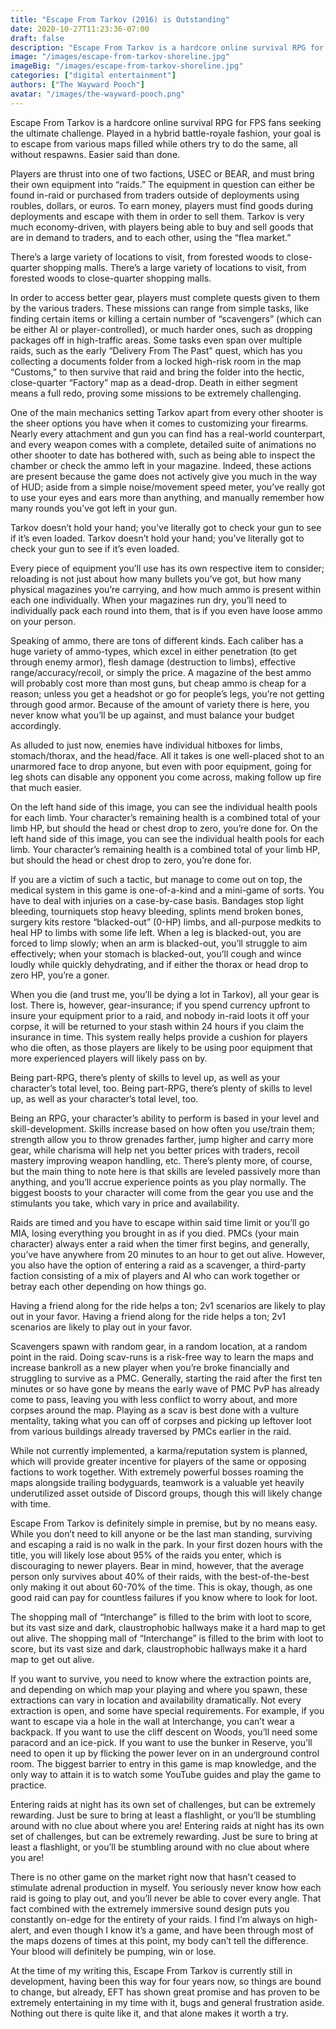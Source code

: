```yaml
---
title: "Escape From Tarkov (2016) is Outstanding"
date: 2020-10-27T11:23:36-07:00
draft: false
description: "Escape From Tarkov is a hardcore online survival RPG for FPS fans seeking the ultimate challenge. Played in a hybrid battle-royale fashion, your goal is to escape from various maps filled while others try to do the same, all without respawns. Easier said than done."
image: "/images/escape-from-tarkov-shoreline.jpg"
imageBig: "/images/escape-from-tarkov-shoreline.jpg"
categories: ["digital entertainment"]
authors: ["The Wayward Pooch"]
avatar: "/images/the-wayward-pooch.png"
---
```


Escape From Tarkov is a hardcore online survival RPG for FPS fans seeking the ultimate challenge. Played in a hybrid battle-royale fashion, your goal is to escape from various maps filled while others try to do the same, all without respawns. Easier said than done.

Players are thrust into one of two factions, USEC or BEAR, and must bring their own equipment into “raids.” The equipment in question can either be found in-raid or purchased from traders outside of deployments using roubles, dollars, or euros. To earn money, players must find goods during deployments and escape with them in order to sell them. Tarkov is very much economy-driven, with players being able to buy and sell goods that are in demand to traders, and to each other, using the “flea market.”

There’s a large variety of locations to visit, from forested woods to close-quarter shopping malls.
There’s a large variety of locations to visit, from forested woods to close-quarter shopping malls.

In order to access better gear, players must complete quests given to them by the various traders. These missions can range from simple tasks, like finding certain items or killing a certain number of “scavengers” (which can be either AI or player-controlled), or much harder ones, such as dropping packages off in high-traffic areas. Some tasks even span over multiple raids, such as the early “Delivery From The Past” quest, which has you collecting a documents folder from a locked high-risk room in the map “Customs,” to then survive that raid and bring the folder into the hectic, close-quarter “Factory” map as a dead-drop. Death in either segment means a full redo, proving some missions to be extremely challenging.

One of the main mechanics setting Tarkov apart from every other shooter is the sheer options you have when it comes to customizing your firearms. Nearly every attachment and gun you can find has a real-world counterpart, and every weapon comes with a complete, detailed suite of animations no other shooter to date has bothered with, such as being able to inspect the chamber or check the ammo left in your magazine. Indeed, these actions are present because the game does not actively give you much in the way of HUD; aside from a simple noise/movement speed meter, you’ve really got to use your eyes and ears more than anything, and manually remember how many rounds you’ve got left in your gun.

Tarkov doesn’t hold your hand; you’ve literally got to check your gun to see if it’s even loaded.
Tarkov doesn’t hold your hand; you’ve literally got to check your gun to see if it’s even loaded.

Every piece of equipment you’ll use has its own respective item to consider; reloading is not just about how many bullets you’ve got, but how many physical magazines you’re carrying, and how much ammo is present within each one individually. When your magazines run dry, you’ll need to individually pack each round into them, that is if you even have loose ammo on your person.

Speaking of ammo, there are tons of different kinds. Each caliber has a huge variety of ammo-types, which excel in either penetration (to get through enemy armor), flesh damage (destruction to limbs), effective range/accuracy/recoil, or simply the price. A magazine of the best ammo will probably cost more than most guns, but cheap ammo is cheap for a reason; unless you get a headshot or go for people’s legs, you’re not getting through good armor. Because of the amount of variety there is here, you never know what you’ll be up against, and must balance your budget accordingly.

As alluded to just now, enemies have individual hitboxes for limbs, stomach/thorax, and the head/face. All it takes is one well-placed shot to an unarmored face to drop anyone, but even with poor equipment, going for leg shots can disable any opponent you come across, making follow up fire that much easier.

On the left hand side of this image, you can see the individual health pools for each limb. Your character’s remaining health is a combined total of your limb HP, but should the head or chest drop to zero, you’re done for.
On the left hand side of this image, you can see the individual health pools for each limb. Your character’s remaining health is a combined total of your limb HP, but should the head or chest drop to zero, you’re done for.

If you are a victim of such a tactic, but manage to come out on top, the medical system in this game is one-of-a-kind and a mini-game of sorts. You have to deal with injuries on a case-by-case basis. Bandages stop light bleeding, tourniquets stop heavy bleeding, splints mend broken bones, surgery kits restore “blacked-out” (0-HP) limbs, and all-purpose medkits to heal HP to limbs with some life left. When a leg is blacked-out, you are forced to limp slowly; when an arm is blacked-out, you’ll struggle to aim effectively; when your stomach is blacked-out, you’ll cough and wince loudly while quickly dehydrating, and if either the thorax or head drop to zero HP, you’re a goner.

When you die (and trust me, you’ll be dying a lot in Tarkov), all your gear is lost. There is, however, gear-insurance; if you spend currency upfront to insure your equipment prior to a raid, and nobody in-raid loots it off your corpse, it will be returned to your stash within 24 hours if you claim the insurance in time. This system really helps provide a cushion for players who die often, as those players are likely to be using poor equipment that more experienced players will likely pass on by.

Being part-RPG, there’s plenty of skills to level up, as well as your character’s total level, too.
Being part-RPG, there’s plenty of skills to level up, as well as your character’s total level, too.

Being an RPG, your character’s ability to perform is based in your level and skill-development. Skills increase based on how often you use/train them; strength allow you to throw grenades farther, jump higher and carry more gear, while charisma will help net you better prices with traders, recoil mastery improving weapon handling, etc. There’s plenty more, of course, but the main thing to note here is that skills are leveled passively more than anything, and you’ll accrue experience points as you play normally. The biggest boosts to your character will come from the gear you use and the stimulants you take, which vary in price and availability.

Raids are timed and you have to escape within said time limit or you’ll go MIA, losing everything you brought in as if you died. PMCs (your main character) always enter a raid when the timer first begins, and generally, you’ve have anywhere from 20 minutes to an hour to get out alive. However, you also have the option of entering a raid as a scavenger, a third-party faction consisting of a mix of players and AI who can work together or betray each other depending on how things go.

Having a friend along for the ride helps a ton; 2v1 scenarios are likely to play out in your favor.
Having a friend along for the ride helps a ton; 2v1 scenarios are likely to play out in your favor.

Scavengers spawn with random gear, in a random location, at a random point in the raid. Doing scav-runs is a risk-free way to learn the maps and increase bankroll as a new player when you’re broke financially and struggling to survive as a PMC. Generally, starting the raid after the first ten minutes or so have gone by means the early wave of PMC PvP has already come to pass, leaving you with less conflict to worry about, and more corpses around the map. Playing as a scav is best done with a vulture mentality, taking what you can off of corpses and picking up leftover loot from various buildings already traversed by PMCs earlier in the raid.

While not currently implemented, a karma/reputation system is planned, which will provide greater incentive for players of the same or opposing factions to work together. With extremely powerful bosses roaming the maps alongside trailing bodyguards, teamwork is a valuable yet heavily underutilized asset outside of Discord groups, though this will likely change with time.

Escape From Tarkov is definitely simple in premise, but by no means easy. While you don’t need to kill anyone or be the last man standing, surviving and escaping a raid is no walk in the park. In your first dozen hours with the title, you will likely lose about 95% of the raids you enter, which is discouraging to newer players. Bear in mind, however, that the average person only survives about 40% of their raids, with the best-of-the-best only making it out about 60-70% of the time. This is okay, though, as one good raid can pay for countless failures if you know where to look for loot.

The shopping mall of “Interchange” is filled to the brim with loot to score, but its vast size and dark, claustrophobic hallways make it a hard map to get out alive.
The shopping mall of “Interchange” is filled to the brim with loot to score, but its vast size and dark, claustrophobic hallways make it a hard map to get out alive.

If you want to survive, you need to know where the extraction points are, and depending on which map your playing and where you spawn, these extractions can vary in location and availability dramatically. Not every extraction is open, and some have special requirements. For example, if you want to escape via a hole in the wall at Interchange, you can’t wear a backpack. If you want to use the cliff descent on Woods, you’ll need some paracord and an ice-pick. If you want to use the bunker in Reserve, you’ll need to open it up by flicking the power lever on in an underground control room. The biggest barrier to entry in this game is map knowledge, and the only way to attain it is to watch some YouTube guides and play the game to practice.

Entering raids at night has its own set of challenges, but can be extremely rewarding. Just be sure to bring at least a flashlight, or you’ll be stumbling around with no clue about where you are!
Entering raids at night has its own set of challenges, but can be extremely rewarding. Just be sure to bring at least a flashlight, or you’ll be stumbling around with no clue about where you are!

There is no other game on the market right now that hasn’t ceased to stimulate adrenal production in myself. You seriously never know how each raid is going to play out, and you’ll never be able to cover every angle. That fact combined with the extremely immersive sound design puts you constantly on-edge for the entirety of your raids. I find I’m always on high-alert, and even though I know it’s a game, and have been through most of the maps dozens of times at this point, my body can’t tell the difference. Your blood will definitely be pumping, win or lose.

At the time of my writing this, Escape From Tarkov is currently still in development, having been this way for four years now, so things are bound to change, but already, EFT has shown great promise and has proven to be extremely entertaining in my time with it, bugs and general frustration aside. Nothing out there is quite like it, and that alone makes it worth a try.
